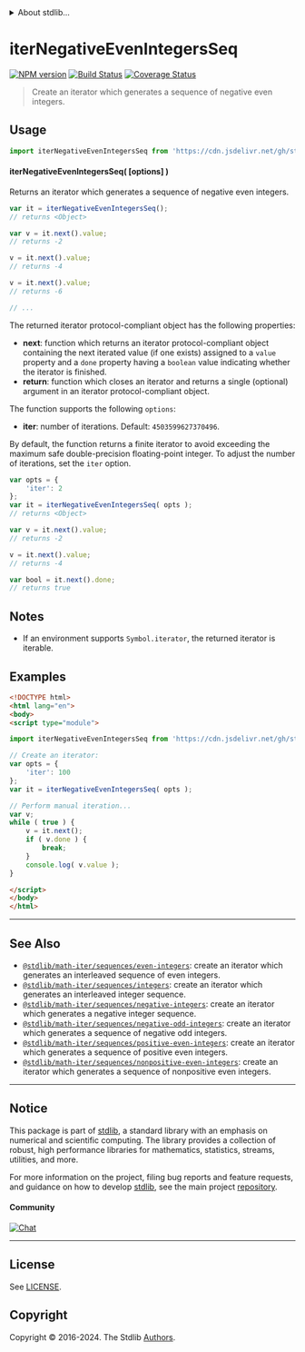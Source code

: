 <!--

@license Apache-2.0

Copyright (c) 2020 The Stdlib Authors.

Licensed under the Apache License, Version 2.0 (the "License");
you may not use this file except in compliance with the License.
You may obtain a copy of the License at

   http://www.apache.org/licenses/LICENSE-2.0

Unless required by applicable law or agreed to in writing, software
distributed under the License is distributed on an "AS IS" BASIS,
WITHOUT WARRANTIES OR CONDITIONS OF ANY KIND, either express or implied.
See the License for the specific language governing permissions and
limitations under the License.

-->


<details>
  <summary>
    About stdlib...
  </summary>
  <p>We believe in a future in which the web is a preferred environment for numerical computation. To help realize this future, we've built stdlib. stdlib is a standard library, with an emphasis on numerical and scientific computation, written in JavaScript (and C) for execution in browsers and in Node.js.</p>
  <p>The library is fully decomposable, being architected in such a way that you can swap out and mix and match APIs and functionality to cater to your exact preferences and use cases.</p>
  <p>When you use stdlib, you can be absolutely certain that you are using the most thorough, rigorous, well-written, studied, documented, tested, measured, and high-quality code out there.</p>
  <p>To join us in bringing numerical computing to the web, get started by checking us out on <a href="https://github.com/stdlib-js/stdlib">GitHub</a>, and please consider <a href="https://opencollective.com/stdlib">financially supporting stdlib</a>. We greatly appreciate your continued support!</p>
</details>

# iterNegativeEvenIntegersSeq

[![NPM version][npm-image]][npm-url] [![Build Status][test-image]][test-url] [![Coverage Status][coverage-image]][coverage-url] <!-- [![dependencies][dependencies-image]][dependencies-url] -->

> Create an iterator which generates a sequence of negative even integers.

<!-- Section to include introductory text. Make sure to keep an empty line after the intro `section` element and another before the `/section` close. -->

<section class="intro">

</section>

<!-- /.intro -->

<!-- Package usage documentation. -->



<section class="usage">

## Usage

<!-- eslint-disable id-length -->

```javascript
import iterNegativeEvenIntegersSeq from 'https://cdn.jsdelivr.net/gh/stdlib-js/math-iter-sequences-negative-even-integers@v0.2.2-esm/index.mjs';
```

#### iterNegativeEvenIntegersSeq( \[options] )

Returns an iterator which generates a sequence of negative even integers.

<!-- eslint-disable id-length -->

```javascript
var it = iterNegativeEvenIntegersSeq();
// returns <Object>

var v = it.next().value;
// returns -2

v = it.next().value;
// returns -4

v = it.next().value;
// returns -6

// ...
```

The returned iterator protocol-compliant object has the following properties:

-   **next**: function which returns an iterator protocol-compliant object containing the next iterated value (if one exists) assigned to a `value` property and a `done` property having a `boolean` value indicating whether the iterator is finished.
-   **return**: function which closes an iterator and returns a single (optional) argument in an iterator protocol-compliant object.

The function supports the following `options`:

-   **iter**: number of iterations. Default: `4503599627370496`.

By default, the function returns a finite iterator to avoid exceeding the maximum safe double-precision floating-point integer. To adjust the number of iterations, set the `iter` option.

<!-- eslint-disable id-length -->

```javascript
var opts = {
    'iter': 2
};
var it = iterNegativeEvenIntegersSeq( opts );
// returns <Object>

var v = it.next().value;
// returns -2

v = it.next().value;
// returns -4

var bool = it.next().done;
// returns true
```

</section>

<!-- /.usage -->

<!-- Package usage notes. Make sure to keep an empty line after the `section` element and another before the `/section` close. -->

<section class="notes">

## Notes

-   If an environment supports `Symbol.iterator`, the returned iterator is iterable.

</section>

<!-- /.notes -->

<!-- Package usage examples. -->

<section class="examples">

## Examples

<!-- eslint no-undef: "error" -->

<!-- eslint-disable id-length -->

```html
<!DOCTYPE html>
<html lang="en">
<body>
<script type="module">

import iterNegativeEvenIntegersSeq from 'https://cdn.jsdelivr.net/gh/stdlib-js/math-iter-sequences-negative-even-integers@v0.2.2-esm/index.mjs';

// Create an iterator:
var opts = {
    'iter': 100
};
var it = iterNegativeEvenIntegersSeq( opts );

// Perform manual iteration...
var v;
while ( true ) {
    v = it.next();
    if ( v.done ) {
        break;
    }
    console.log( v.value );
}

</script>
</body>
</html>
```

</section>

<!-- /.examples -->

<!-- Section to include cited references. If references are included, add a horizontal rule *before* the section. Make sure to keep an empty line after the `section` element and another before the `/section` close. -->

<section class="references">

</section>

<!-- /.references -->

<!-- Section for related `stdlib` packages. Do not manually edit this section, as it is automatically populated. -->

<section class="related">

* * *

## See Also

-   <span class="package-name">[`@stdlib/math-iter/sequences/even-integers`][@stdlib/math/iter/sequences/even-integers]</span><span class="delimiter">: </span><span class="description">create an iterator which generates an interleaved sequence of even integers.</span>
-   <span class="package-name">[`@stdlib/math-iter/sequences/integers`][@stdlib/math/iter/sequences/integers]</span><span class="delimiter">: </span><span class="description">create an iterator which generates an interleaved integer sequence.</span>
-   <span class="package-name">[`@stdlib/math-iter/sequences/negative-integers`][@stdlib/math/iter/sequences/negative-integers]</span><span class="delimiter">: </span><span class="description">create an iterator which generates a negative integer sequence.</span>
-   <span class="package-name">[`@stdlib/math-iter/sequences/negative-odd-integers`][@stdlib/math/iter/sequences/negative-odd-integers]</span><span class="delimiter">: </span><span class="description">create an iterator which generates a sequence of negative odd integers.</span>
-   <span class="package-name">[`@stdlib/math-iter/sequences/positive-even-integers`][@stdlib/math/iter/sequences/positive-even-integers]</span><span class="delimiter">: </span><span class="description">create an iterator which generates a sequence of positive even integers.</span>
-   <span class="package-name">[`@stdlib/math-iter/sequences/nonpositive-even-integers`][@stdlib/math/iter/sequences/nonpositive-even-integers]</span><span class="delimiter">: </span><span class="description">create an iterator which generates a sequence of nonpositive even integers.</span>

</section>

<!-- /.related -->

<!-- Section for all links. Make sure to keep an empty line after the `section` element and another before the `/section` close. -->


<section class="main-repo" >

* * *

## Notice

This package is part of [stdlib][stdlib], a standard library with an emphasis on numerical and scientific computing. The library provides a collection of robust, high performance libraries for mathematics, statistics, streams, utilities, and more.

For more information on the project, filing bug reports and feature requests, and guidance on how to develop [stdlib][stdlib], see the main project [repository][stdlib].

#### Community

[![Chat][chat-image]][chat-url]

---

## License

See [LICENSE][stdlib-license].


## Copyright

Copyright &copy; 2016-2024. The Stdlib [Authors][stdlib-authors].

</section>

<!-- /.stdlib -->

<!-- Section for all links. Make sure to keep an empty line after the `section` element and another before the `/section` close. -->

<section class="links">

[npm-image]: http://img.shields.io/npm/v/@stdlib/math-iter-sequences-negative-even-integers.svg
[npm-url]: https://npmjs.org/package/@stdlib/math-iter-sequences-negative-even-integers

[test-image]: https://github.com/stdlib-js/math-iter-sequences-negative-even-integers/actions/workflows/test.yml/badge.svg?branch=v0.2.2
[test-url]: https://github.com/stdlib-js/math-iter-sequences-negative-even-integers/actions/workflows/test.yml?query=branch:v0.2.2

[coverage-image]: https://img.shields.io/codecov/c/github/stdlib-js/math-iter-sequences-negative-even-integers/main.svg
[coverage-url]: https://codecov.io/github/stdlib-js/math-iter-sequences-negative-even-integers?branch=main

<!--

[dependencies-image]: https://img.shields.io/david/stdlib-js/math-iter-sequences-negative-even-integers.svg
[dependencies-url]: https://david-dm.org/stdlib-js/math-iter-sequences-negative-even-integers/main

-->

[chat-image]: https://img.shields.io/gitter/room/stdlib-js/stdlib.svg
[chat-url]: https://app.gitter.im/#/room/#stdlib-js_stdlib:gitter.im

[stdlib]: https://github.com/stdlib-js/stdlib

[stdlib-authors]: https://github.com/stdlib-js/stdlib/graphs/contributors

[umd]: https://github.com/umdjs/umd
[es-module]: https://developer.mozilla.org/en-US/docs/Web/JavaScript/Guide/Modules

[deno-url]: https://github.com/stdlib-js/math-iter-sequences-negative-even-integers/tree/deno
[deno-readme]: https://github.com/stdlib-js/math-iter-sequences-negative-even-integers/blob/deno/README.md
[umd-url]: https://github.com/stdlib-js/math-iter-sequences-negative-even-integers/tree/umd
[umd-readme]: https://github.com/stdlib-js/math-iter-sequences-negative-even-integers/blob/umd/README.md
[esm-url]: https://github.com/stdlib-js/math-iter-sequences-negative-even-integers/tree/esm
[esm-readme]: https://github.com/stdlib-js/math-iter-sequences-negative-even-integers/blob/esm/README.md
[branches-url]: https://github.com/stdlib-js/math-iter-sequences-negative-even-integers/blob/main/branches.md

[stdlib-license]: https://raw.githubusercontent.com/stdlib-js/math-iter-sequences-negative-even-integers/main/LICENSE

<!-- <related-links> -->

[@stdlib/math/iter/sequences/even-integers]: https://github.com/stdlib-js/math-iter-sequences-even-integers/tree/esm

[@stdlib/math/iter/sequences/integers]: https://github.com/stdlib-js/math-iter-sequences-integers/tree/esm

[@stdlib/math/iter/sequences/negative-integers]: https://github.com/stdlib-js/math-iter-sequences-negative-integers/tree/esm

[@stdlib/math/iter/sequences/negative-odd-integers]: https://github.com/stdlib-js/math-iter-sequences-negative-odd-integers/tree/esm

[@stdlib/math/iter/sequences/positive-even-integers]: https://github.com/stdlib-js/math-iter-sequences-positive-even-integers/tree/esm

[@stdlib/math/iter/sequences/nonpositive-even-integers]: https://github.com/stdlib-js/math-iter-sequences-nonpositive-even-integers/tree/esm

<!-- </related-links> -->

</section>

<!-- /.links -->
